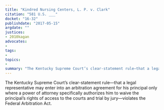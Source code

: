 ```yaml
---
title: "Kindred Nursing Centers, L. P. v. Clark"
citation: "581 U.S. ___"
docket: "16-32"
publishdate: "2017-05-15"
argdate: ""
justices:
- 2010kagan
advocates:
- 
tags:
- 
topics:
- 
summary: "The Kentucky Supreme Court’s clear-statement rule—that a legal representative may enter into an arbitration agreement for his principal only where a power of attorney specifically authorizes him to waive the principal’s rights of access to the courts and trial by jury—violates the Federal Arbitration Act."
---
```

The Kentucky Supreme Court’s clear-statement rule—that a legal representative may enter into an arbitration agreement for his principal only where a power of attorney specifically authorizes him to waive the principal’s rights of access to the courts and trial by jury—violates the Federal Arbitration Act.

